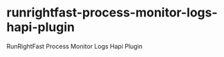 runrightfast-process-monitor-logs-hapi-plugin
=============================================

RunRightFast Process Monitor Logs Hapi Plugin

